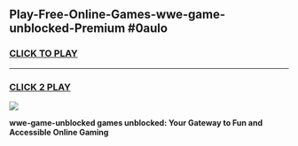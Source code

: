 
## Play-Free-Online-Games-wwe-game-unblocked-Premium #0aulo
<h3>
<a href="https://premium.freeplayer.one?title=wwe-game-unblocked&ref=8M">CLICK TO PLAY</a></h3>
<hr>

<h3>
<a href="https://premium.freeplayer.one?title=wwe-game-unblocked&ref=8M">CLICK 2 PLAY</a>
  
</h3>

<a href="https://premium.freeplayer.one?title=wwe-game-unblocked&ref=8M"><img src="https://clearcache.store/games.png"></a>


**wwe-game-unblocked games unblocked: Your Gateway to Fun and Accessible Online Gaming**
